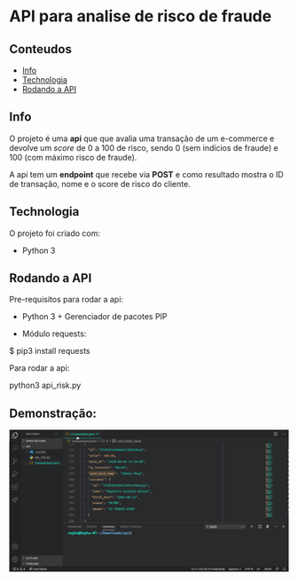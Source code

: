 # API para analise de risco de fraude

## Conteudos
* [Info](#info)
* [Technologia](#technologia)
* [Rodando a API](#rodando_api)

## Info
O projeto é uma **api** que que avalia uma transação de um e-commerce e devolve um *score* de 0 a 100 de risco, sendo 0 (sem indícios de fraude) e 100 (com máximo risco de fraude). 

A api tem um **endpoint** que recebe via **POST** e como resultado mostra o ID de transação, nome e o score de risco do cliente.
	
## Technologia

O projeto foi criado com:

* Python 3

	
## Rodando a API

Pre-requisitos para rodar a api:

- Python 3 + Gerenciador de pacotes PIP

- Módulo requests:

$ pip3 install requests

Para rodar a api:

python3 api_risk.py

## Demonstração:

![Demonstração](./demo.gif)
